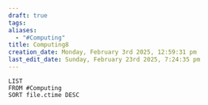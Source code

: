 ```yaml
---
draft: true
tags: 
aliases:
  - "#Computing"
title: Computing8
creation_date: Monday, February 3rd 2025, 12:59:31 pm
last_edit_date: Sunday, February 23rd 2025, 7:24:35 pm
---
```

```dataview
LIST
FROM #Computing 
SORT file.ctime DESC
```
